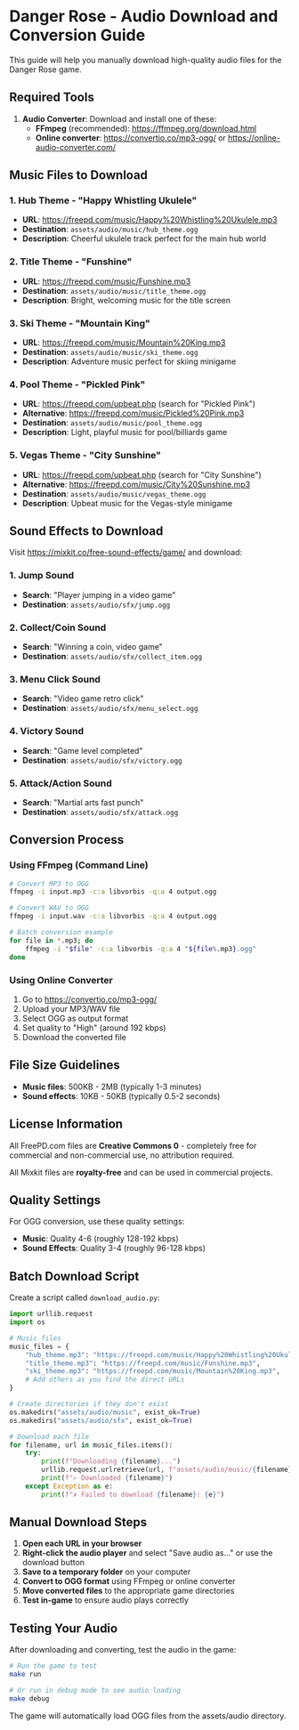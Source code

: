 # Danger Rose - Audio Download and Conversion Guide

This guide will help you manually download high-quality audio files for the Danger Rose game.

## Required Tools

1. **Audio Converter**: Download and install one of these:
   - **FFmpeg** (recommended): https://ffmpeg.org/download.html
   - **Online converter**: https://convertio.co/mp3-ogg/ or https://online-audio-converter.com/

## Music Files to Download

### 1. Hub Theme - "Happy Whistling Ukulele"
- **URL**: https://freepd.com/music/Happy%20Whistling%20Ukulele.mp3
- **Destination**: `assets/audio/music/hub_theme.ogg`
- **Description**: Cheerful ukulele track perfect for the main hub world

### 2. Title Theme - "Funshine"
- **URL**: https://freepd.com/music/Funshine.mp3
- **Destination**: `assets/audio/music/title_theme.ogg`
- **Description**: Bright, welcoming music for the title screen

### 3. Ski Theme - "Mountain King"
- **URL**: https://freepd.com/music/Mountain%20King.mp3
- **Destination**: `assets/audio/music/ski_theme.ogg`
- **Description**: Adventure music perfect for skiing minigame

### 4. Pool Theme - "Pickled Pink"
- **URL**: https://freepd.com/upbeat.php (search for "Pickled Pink")
- **Alternative**: https://freepd.com/music/Pickled%20Pink.mp3
- **Destination**: `assets/audio/music/pool_theme.ogg`
- **Description**: Light, playful music for pool/billiards game

### 5. Vegas Theme - "City Sunshine"
- **URL**: https://freepd.com/upbeat.php (search for "City Sunshine")
- **Alternative**: https://freepd.com/music/City%20Sunshine.mp3
- **Destination**: `assets/audio/music/vegas_theme.ogg`
- **Description**: Upbeat music for the Vegas-style minigame

## Sound Effects to Download

Visit https://mixkit.co/free-sound-effects/game/ and download:

### 1. Jump Sound
- **Search**: "Player jumping in a video game"
- **Destination**: `assets/audio/sfx/jump.ogg`

### 2. Collect/Coin Sound
- **Search**: "Winning a coin, video game"
- **Destination**: `assets/audio/sfx/collect_item.ogg`

### 3. Menu Click Sound
- **Search**: "Video game retro click"
- **Destination**: `assets/audio/sfx/menu_select.ogg`

### 4. Victory Sound
- **Search**: "Game level completed"
- **Destination**: `assets/audio/sfx/victory.ogg`

### 5. Attack/Action Sound
- **Search**: "Martial arts fast punch"
- **Destination**: `assets/audio/sfx/attack.ogg`

## Conversion Process

### Using FFmpeg (Command Line)
```bash
# Convert MP3 to OGG
ffmpeg -i input.mp3 -c:a libvorbis -q:a 4 output.ogg

# Convert WAV to OGG
ffmpeg -i input.wav -c:a libvorbis -q:a 4 output.ogg

# Batch conversion example
for file in *.mp3; do
    ffmpeg -i "$file" -c:a libvorbis -q:a 4 "${file%.mp3}.ogg"
done
```

### Using Online Converter
1. Go to https://convertio.co/mp3-ogg/
2. Upload your MP3/WAV file
3. Select OGG as output format
4. Set quality to "High" (around 192 kbps)
5. Download the converted file

## File Size Guidelines

- **Music files**: 500KB - 2MB (typically 1-3 minutes)
- **Sound effects**: 10KB - 50KB (typically 0.5-2 seconds)

## License Information

All FreePD.com files are **Creative Commons 0** - completely free for commercial and non-commercial use, no attribution required.

All Mixkit files are **royalty-free** and can be used in commercial projects.

## Quality Settings

For OGG conversion, use these quality settings:
- **Music**: Quality 4-6 (roughly 128-192 kbps)
- **Sound Effects**: Quality 3-4 (roughly 96-128 kbps)

## Batch Download Script

Create a script called `download_audio.py`:

```python
import urllib.request
import os

# Music files
music_files = {
    "hub_theme.mp3": "https://freepd.com/music/Happy%20Whistling%20Ukulele.mp3",
    "title_theme.mp3": "https://freepd.com/music/Funshine.mp3",
    "ski_theme.mp3": "https://freepd.com/music/Mountain%20King.mp3",
    # Add others as you find the direct URLs
}

# Create directories if they don't exist
os.makedirs("assets/audio/music", exist_ok=True)
os.makedirs("assets/audio/sfx", exist_ok=True)

# Download each file
for filename, url in music_files.items():
    try:
        print(f"Downloading {filename}...")
        urllib.request.urlretrieve(url, f"assets/audio/music/{filename}")
        print(f"✓ Downloaded {filename}")
    except Exception as e:
        print(f"✗ Failed to download {filename}: {e}")
```

## Manual Download Steps

1. **Open each URL in your browser**
2. **Right-click the audio player** and select "Save audio as..." or use the download button
3. **Save to a temporary folder** on your computer
4. **Convert to OGG format** using FFmpeg or online converter
5. **Move converted files** to the appropriate game directories
6. **Test in-game** to ensure audio plays correctly

## Testing Your Audio

After downloading and converting, test the audio in the game:

```bash
# Run the game to test
make run

# Or run in debug mode to see audio loading
make debug
```

The game will automatically load OGG files from the assets/audio directory.
